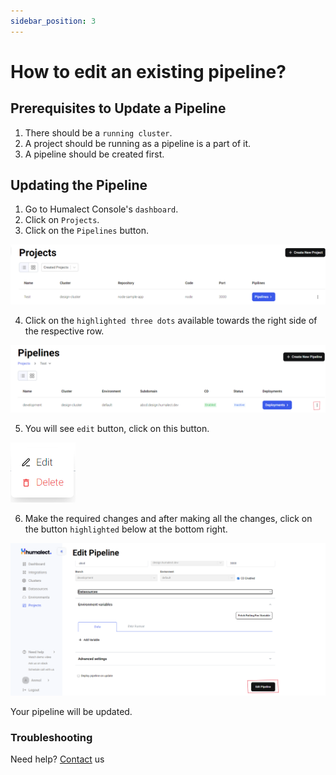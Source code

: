 ```yaml
---
sidebar_position: 3
---
```

# How to edit an existing pipeline?
## Prerequisites to Update a Pipeline
1. There should be a `running cluster`.
2. A project should be running as a pipeline is a part of it.
3. A pipeline should be created first.

## Updating the Pipeline
1. Go to Humalect Console's `dashboard`.
2. Click on `Projects`.
3. Click on the `Pipelines` button.

![list-projects](./../../static/img/list-projects.png)

4. Click on the `highlighted three dots` available towards the right side of the respective row.

![list-pipelines](./../../static/img/list-pipelines.png)

5. You will see `edit` button, click on this button.

![edit-button](./../../static/img/edit-button.png)

6. Make the required changes and after making all the changes, click on the button `highlighted` below at the bottom right.

![edit-pipeline](./../../static/img/edit-pipeline.png)

Your pipeline will be updated.


### Troubleshooting
Need help? [Contact](./../Contact-us/reach-out-to-us) us
